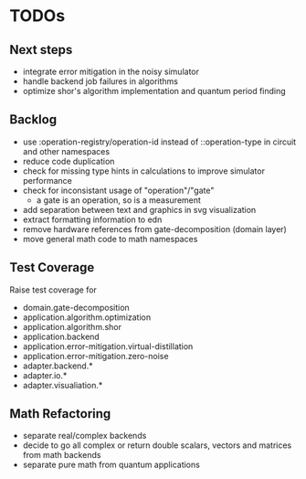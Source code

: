 # TODOs

## Next steps
* integrate error mitigation in the noisy simulator
* handle backend job failures in algorithms
* optimize shor's algorithm implementation and quantum period finding

## Backlog
* use :operation-registry/operation-id instead of ::operation-type in circuit
  and other namespaces
* reduce code duplication
* check for missing type hints in calculations to improve simulator performance
* check for inconsistant usage of "operation"/"gate"
  * a gate is an operation, so is a measurement
* add separation between text and graphics in svg visualization
* extract formatting information to edn
* remove hardware references from gate-decomposition (domain layer)
* move general math code to math namespaces

## Test Coverage
Raise test coverage for
* domain.gate-decomposition
* application.algorithm.optimization
* application.algorithm.shor
* application.backend
* application.error-mitigation.virtual-distillation
* application.error-mitigation.zero-noise
* adapter.backend.*
* adapter.io.*
* adapter.visualiation.*

## Math Refactoring
* separate real/complex backends
* decide to go all complex or return double scalars, vectors and matrices from math backends
* separate pure math from quantum applications
